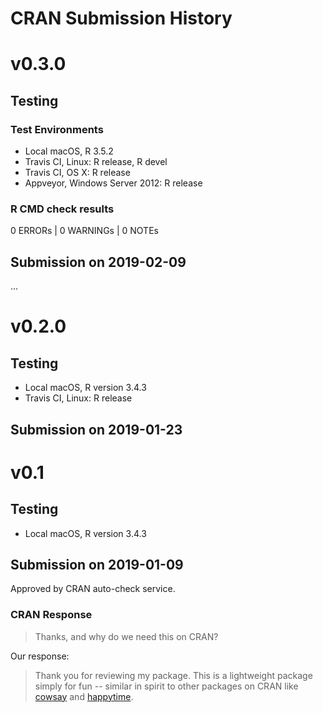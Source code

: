 # CRAN Submission History

# v0.3.0

## Testing

### Test Environments

- Local macOS, R 3.5.2
- Travis CI, Linux: R release, R devel
- Travis CI, OS X: R release
- Appveyor, Windows Server 2012: R release

### R CMD check results

0 ERRORs | 0 WARNINGs | 0 NOTEs

## Submission on 2019-02-09

...

# v0.2.0

## Testing

- Local macOS, R version 3.4.3
- Travis CI, Linux: R release

## Submission on 2019-01-23

# v0.1

## Testing

- Local macOS, R version 3.4.3

## Submission on 2019-01-09

Approved by CRAN auto-check service.

### CRAN Response

> Thanks, and why do we need this on CRAN?

Our response: 

> Thank you for reviewing my package. This is a lightweight package simply for fun -- similar in spirit to other packages on CRAN like [cowsay](https://cran.r-project.org/package=cowsay) and [happytime](https://cran.r-project.org/package=happytime).
